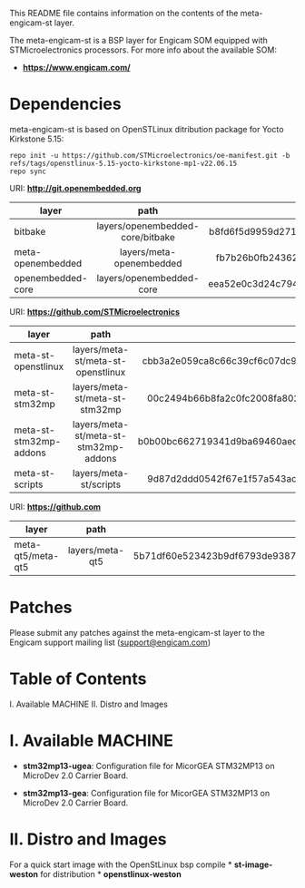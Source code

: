 This README file contains information on the contents of the meta-engicam-st layer.

The meta-engicam-st is a BSP layer for Engicam SOM equipped with STMicroelectronics processors. For more info about the available SOM:

* **https://www.engicam.com/** 

Dependencies
============

meta-engicam-st is based on OpenSTLinux ditribution package for Yocto Kirkstone 5.15:

```
repo init -u https://github.com/STMicroelectronics/oe-manifest.git -b refs/tags/openstlinux-5.15-yocto-kirkstone-mp1-v22.06.15
repo sync
```


URI: **http://git.openembedded.org** 

| layer    	    |      	   path		        |		  commit		   |
|-------------------|:---------------------------------:|-----------------------------------------:|
| bitbake  	    |  layers/openembedded-core/bitbake | b8fd6f5d9959d27176ea016c249cf6d35ac8ba03 |
| meta-openembedded |      layers/meta-openembedded     | fb7b26b0fb243620f52a61296f4eda6af6ad1af6 |
| openembedded-core |  	   layers/openembedded-core     | eea52e0c3d24c79464f4afdbc3c397e1cb982231 |

URI: **https://github.com/STMicroelectronics**

| 	layer            |      	   path		     	  |		  commit		     |
|------------------------|:--------------------------------------:|-----------------------------------------:|
|  meta-st-openstlinux	 | layers/meta-st/meta-st-openstlinux     | cbb3a2e059ca8c66c39cf6c07dc951e793ed2592 |
|   meta-st-stm32mp      |   layers/meta-st/meta-st-stm32mp       | 00c2494b66b8fa2c0fc2008fa802a2adbeed966e |
| meta-st-stm32mp-addons | layers/meta-st/meta-st-stm32mp-addons  | b0b00bc662719341d9ba69460aed03e2bb9ac833 |
|    meta-st-scripts	 | 	layers/meta-st/scripts 	          | 9d87d2ddd0542f67e1f57a543ac5a70bef11f44e |

URI: **https://github.com**

| 	layer            |      	   path		     	  |		  commit		     |
|------------------------|:--------------------------------------:|-----------------------------------------:|
|  meta-qt5/meta-qt5	 |            layers/meta-qt5	          | 5b71df60e523423b9df6793de9387f87a149ac42 |

Patches
=======

Please submit any patches against the meta-engicam-st layer to the Engicam support mailing list (support@engicam.com)
 

Table of Contents
=================

   I. Available MACHINE
  II. Distro and Images


I. Available MACHINE
====================

* **stm32mp13-ugea**:
Configuration file for MicorGEA STM32MP13 on MicroDev 2.0 Carrier Board. 

* **stm32mp13-gea**:
Configuration file for MicorGEA STM32MP13 on MicroDev 2.0 Carrier Board. 

II. Distro and Images
======================
For a quick start image with the OpenStLinux bsp compile * **st-image-weston** for distribution * **openstlinux-weston**
